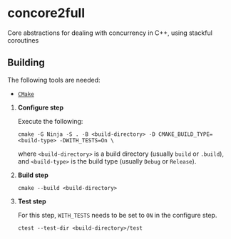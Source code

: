 # concore2full
Core abstractions for dealing with concurrency in C++, using stackful coroutines


## Building

The following tools are needed:
* [`CMake`](https://cmake.org/)

1. **Configure step**

    Execute the following:
    ```
    cmake -G Ninja -S . -B <build-directory> -D CMAKE_BUILD_TYPE=<build-type> -DWITH_TESTS=On \
    ```
    where `<build-directory>` is a build directory (usually `build` or `.build`), and `<build-type>` is the build type (usually `Debug` or `Release`).

2. **Build step**
    ```
    cmake --build <build-directory>
    ```

3. **Test step**

    For this step, `WITH_TESTS` needs to be set to `ON` in the configure step.

    ```
    ctest --test-dir <build-directory>/test
    ```
